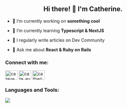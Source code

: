 <h2 align="center">Hi there! 👋 I'm Catherine.</h2>

- 🔭 I’m currently working on **something cool**

- 🌱 I’m currently learning **Typescript & NextJS**

- 📝 I regularly write articles on Dev Community

- 💬 Ask me about **React & Ruby on Rails**

<h3 align="left">Connect with me:</h3>
<p align="left">
<a href="https://dev.to/catevee" target="blank"><img align="center" src="https://raw.githubusercontent.com/rahuldkjain/github-profile-readme-generator/master/src/images/icons/Social/devto.svg" alt="catevee" height="30" width="40" /></a>
<a href="https://twitter.com/cate_ev" target="blank"><img align="center" src="https://raw.githubusercontent.com/rahuldkjain/github-profile-readme-generator/master/src/images/icons/Social/twitter.svg" alt="cate_ev" height="30" width="40" /></a>
<a href="https://linkedin.com/in/catherine vuthi" target="blank"><img align="center" src="https://raw.githubusercontent.com/rahuldkjain/github-profile-readme-generator/master/src/images/icons/Social/linked-in-alt.svg" alt="catherine vuthi" height="30" width="40" /></a>
</p>



<h3 align="left">Languages and Tools:</h3>

<p align="left">
  <a href="https://skillicons.dev">
    <img src="https://skillicons.dev/icons?i=html,css,tailwind,js,nodejs,jquery,react,redux,ruby,rails,mysql,sqlite,postgres,git,github,figma,firebase,heroku,netlify,vercel,vscode&perline=8" />
  </a>
</p>
